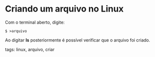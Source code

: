 # Criando um arquivo no Linux
Com o terminal aberto, digite:
```
$ >arquivo
```
Ao digitar **ls** posteriormente é possível verificar que o arquivo foi criado.

tags: linux, arquivo, criar